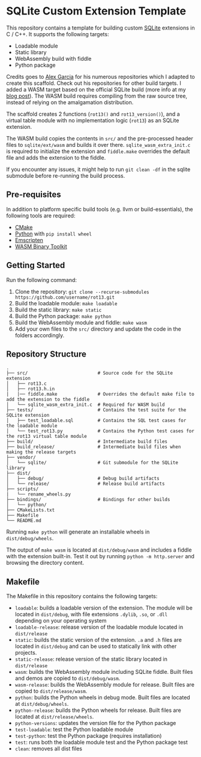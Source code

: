 # SQLite Custom Extension Template

This repository contains a template for building custom [SQLite] extensions in C / C++. It supports the following targets:

- Loadable module
- Static library
- WebAssembly build with fiddle
- Python package

Credits goes to [Alex Garcia](https://github.com/asg017/sqlite-ecosystem) for his numerous repositories which I adapted to create this scaffold. Check out his repositories for other build targets. I added a WASM target based on the official SQLite build (more info at my [blog post](https://www.timlrx.com/blog/sqlite-wasm-with-custom-extensions)). The WASM build requires compiling from the raw source tree, instead of relying on the amalgamation distribution.

The scaffold creates 2 functions (`rot13()` and `rot13_version()`), and a virtual table module with no implementation logic (`rot13`) as an SQLite extension.

The WASM build copies the contents in `src/` and the pre-processed header files to `sqlite/ext/wasm` and builds it over there. `sqlite_wasm_extra_init.c` is required to initialize the extension and `fiddle.make` overrides the default file and adds the extension to the fiddle.

If you encounter any issues, it might help to run `git clean -df` in the sqlite submodule before re-running the build process.

## Pre-requisites

In addition to platform specific build tools (e.g. llvm or build-essentials), the following tools are required:

- [CMake](https://cmake.org/)
- [Python](https://www.python.org/) with `pip install wheel`
- [Emscripten](https://github.com/emscripten-core/emsdk.git)
- [WASM Binary Toolkit](https://github.com/WebAssembly/wabt)

## Getting Started

Run the following command:

1. Clone the repository: `git clone --recurse-submodules https://github.com/username/rot13.git`
2. Build the loadable module: `make loadable`
3. Build the static library: `make static`
4. Build the Python package: `make python`
5. Build the WebAssembly module and fiddle: `make wasm`
6. Add your own files to the `src/` directory and update the code in the folders accordingly.

## Repository Structure

```
.
├── src/                          # Source code for the SQLite extension
│   ├── rot13.c
│   ├── rot13.h.in
|   |── fiddle.make               # Overrides the default make file to add the extension to the fiddle
│   └── sqlite_wasm_extra_init.c  # Required for WASM build
├── tests/                        # Contains the test suite for the SQLite extension
│   ├── test_loadable.sql         # Contains the SQL test cases for the loadable module
│   └── test_rot13.py             # Contains the Python test cases for the rot13 virtual table module
├── build/                        # Intermediate build files
├── build_release/                # Intermediate build files when making the release targets
├── vendor/
│   └── sqlite/                   # Git submodule for the SQLite library
├── dist/
│   ├── debug/                    # Debug build artifacts
│   └── release/                  # Release build artifacts
├── scripts/
|   └── rename_wheels.py
├── bindings/                     # Bindings for other builds
│   └── python/
├── CMakeLists.txt
├── Makefile
└── README.md
```

Running `make python` will generate an installable wheels in `dist/debug/wheels`.

The output of `make wasm` is located at `dist/debug/wasm` and includes a fiddle with the extension built-in. Test it out by running `python -m http.server` and browsing the directory content.

## Makefile

The Makefile in this repository contains the following targets:

- `loadable`: builds a loadable version of the extension. The module will be located in `dist/debug`, with file extensions `.dylib`, `.so`, or `.dll` depending on your operating system
- `loadable-release`: release version of the loadable module located in `dist/release`
- `static`: builds the static version of the extension. `.a` and `.h` files are located in `dist/debug` and can be used to statically link with other projects.
- `static-release`: release version of the static library located in `dist/release`
- `wasm`: builds the WebAssembly module including SQLite fiddle. Built files and demos are copied to `dist/debug/wasm`.
- `wasm-release`: builds the WebAssembly module for release. Built files are copied to `dist/release/wasm`.
- `python`: builds the Python wheels in debug mode. Built files are located at `dist/debug/wheels`.
- `python-release`: builds the Python wheels for release. Built files are located at `dist/release/wheels`.
- `python-versions`: updates the version file for the Python package
- `test-loadable`: test the Python loadable module
- `test-python`: test the Python package (requires installation)
- `test`: runs both the loadable module test and the Python package test
- `clean`: removes all dist files

[SQLite]: https://sqlite.org/index.html
